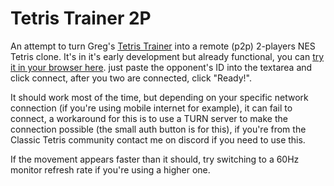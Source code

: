 # Tetris Trainer 2P

An attempt to turn Greg's [Tetris Trainer](https://github.com/GregoryCannon/TetrisTrainer/) into a remote (p2p) 2-players NES Tetris clone. It's in it's early development but already functional, you can [try it in your browser here](https://brianch.github.io/TetrisTrainer2p/). just paste the opponent's ID into the textarea and click connect, after you two are connected, click "Ready!".

It should work most of the time, but depending on your specific network connection (if you're using mobile internet for example), it can fail to connect, a workaround for this is to use a TURN server to make the connection possible (the small auth button is for this), if you're from the Classic Tetris community contact me on discord if you need to use this.

If the movement appears faster than it should, try switching to a 60Hz monitor refresh rate if you're using a higher one.